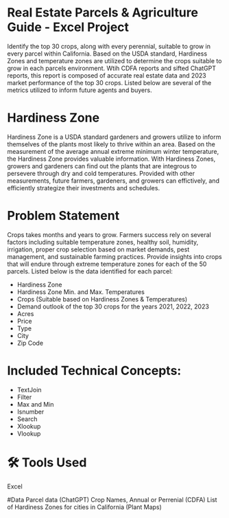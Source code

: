 # Real Estate Parcels & Agriculture Guide - Excel Project
Identify the top 30 crops, along with every perennial, suitable to grow in every parcel within California. Based on the USDA standard, Hardiness Zones and temperature zones are utilized to determine the crops suitable to grow in each parcels environment. Wtih CDFA reports and sifted ChatGPT reports, this report is composed of accurate real estate data and 2023 market performance of the top 30 crops. Listed below are several of the metrics utilized to inform future agents and buyers.

# Hardiness Zone
Hardiness Zone is a USDA standard gardeners and growers utilize to inform themselves of the plants most likely to thrive within an area. Based on the measurement of the average annual extreme minimum winter temperature, the Hardiness Zone provides valuable information. With Hardiness Zones, growers and gardeners can find out the plants that are integrous to persevere through dry and cold temperatures. Provided with other measurements, future farmers, gardeners, and growers can effictively, and efficiently strategize their investments and schedules.

# Problem Statement
Crops takes months and years to grow. Farmers success rely on several factors including suitable temperature zones, healthy soil, humidity, irrigation, proper crop selection based on market demands, pest management, and sustainable farming practices. Provide insights into crops that will endure through extreme temperature zones for each of the 50 parcels. Listed below is the data identified for each parcel:

- Hardiness Zone
- Hardiness Zone Min. and Max. Temperatures
- Crops (Suitable based on Hardiness Zones & Temperatures)
- Demand outlook of the top 30 crops for the years 2021, 2022, 2023
- Acres
- Price	
- Type	
- City	
- Zip Code 

# Included Technical Concepts:
- TextJoin
- Filter
- Max and Min
- Isnumber
- Search
- Xlookup
- Vlookup

# 🛠 Tools Used
Excel

#Data
Parcel data (ChatGPT)
Crop Names, Annual or Perrenial (CDFA)
List of Hardiness Zones for cities in California (Plant Maps)
